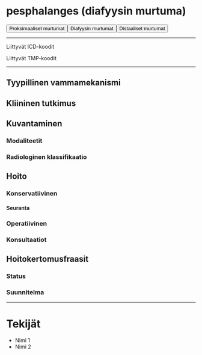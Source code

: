# pesphalanges (diafyysin murtuma)

<button id="pesphalanges_proksimaalinen">Proksimaaliset murtumat</button><button id="pesphalanges_diafyysi">Diafyysin murtumat</button><button id="pesphalanges_distaalinen">Distaaliset murtumat</button>

---

Liittyvät ICD-koodit
>
	
Liittyvät TMP-koodit
>

---

## Tyypillinen vammamekanismi

## Kliininen tutkimus

## Kuvantaminen
### Modaliteetit
### Radiologinen klassifikaatio

## Hoito
### Konservatiivinen
#### Seuranta
### Operatiivinen
### Konsultaatiot

## Hoitokertomusfraasit
### Status
### Suunnitelma

---
# Tekijät
- Nimi 1
- Nimi 2